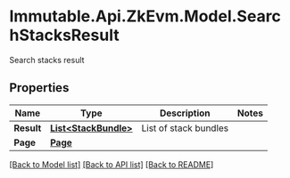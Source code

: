 # Immutable.Api.ZkEvm.Model.SearchStacksResult
Search stacks result

## Properties

Name | Type | Description | Notes
------------ | ------------- | ------------- | -------------
**Result** | [**List&lt;StackBundle&gt;**](StackBundle.md) | List of stack bundles | 
**Page** | [**Page**](Page.md) |  | 

[[Back to Model list]](../README.md#documentation-for-models) [[Back to API list]](../README.md#documentation-for-api-endpoints) [[Back to README]](../README.md)

